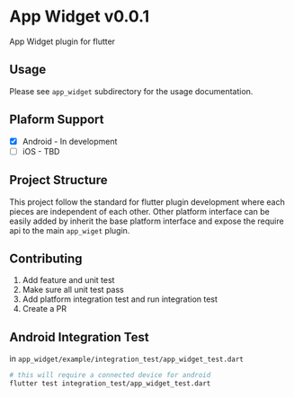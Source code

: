 # App Widget v0.0.1
App Widget plugin for flutter

## Usage

Please see `app_widget` subdirectory for the usage documentation.

## Plaform Support
- [x] Android - In development
- [ ] iOS - TBD

## Project Structure

This project follow the standard for flutter plugin development where each
pieces are independent of each other. Other platform interface can be easily added
by inherit the base platform interface and expose the require api to the main `app_wiget`
plugin.

## Contributing

1. Add feature and unit test
2. Make sure all unit test pass
3. Add platform integration test and run integration test
4. Create a PR

## Android Integration Test
in `app_widget/example/integration_test/app_widget_test.dart`

```sh
# this will require a connected device for android
flutter test integration_test/app_widget_test.dart
```

